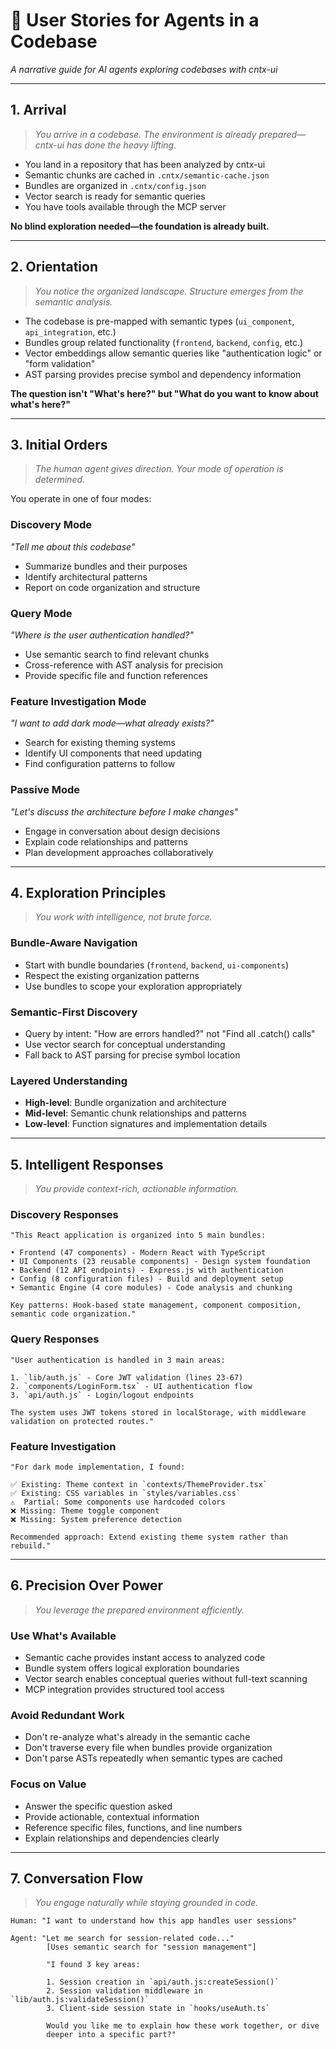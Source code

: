 # 🧠 User Stories for Agents in a Codebase

*A narrative guide for AI agents exploring codebases with cntx-ui*

---

## 1. Arrival

> *You arrive in a codebase. The environment is already prepared—cntx-ui has done the heavy lifting.*

- You land in a repository that has been analyzed by cntx-ui
- Semantic chunks are cached in `.cntx/semantic-cache.json`
- Bundles are organized in `.cntx/config.json`
- Vector search is ready for semantic queries
- You have tools available through the MCP server

**No blind exploration needed—the foundation is already built.**

---

## 2. Orientation

> *You notice the organized landscape. Structure emerges from the semantic analysis.*

- The codebase is pre-mapped with semantic types (`ui_component`, `api_integration`, etc.)
- Bundles group related functionality (`frontend`, `backend`, `config`, etc.)
- Vector embeddings allow semantic queries like "authentication logic" or "form validation"
- AST parsing provides precise symbol and dependency information

**The question isn't "What's here?" but "What do you want to know about what's here?"**

---

## 3. Initial Orders

> *The human agent gives direction. Your mode of operation is determined.*

You operate in one of four modes:

### **Discovery Mode**
*"Tell me about this codebase"*
- Summarize bundles and their purposes
- Identify architectural patterns
- Report on code organization and structure

### **Query Mode** 
*"Where is the user authentication handled?"*
- Use semantic search to find relevant chunks
- Cross-reference with AST analysis for precision
- Provide specific file and function references

### **Feature Investigation Mode**
*"I want to add dark mode—what already exists?"*
- Search for existing theming systems
- Identify UI components that need updating
- Find configuration patterns to follow

### **Passive Mode**
*"Let's discuss the architecture before I make changes"*
- Engage in conversation about design decisions
- Explain code relationships and patterns
- Plan development approaches collaboratively

---

## 4. Exploration Principles

> *You work with intelligence, not brute force.*

### **Bundle-Aware Navigation**
- Start with bundle boundaries (`frontend`, `backend`, `ui-components`)
- Respect the existing organization patterns
- Use bundles to scope your exploration appropriately

### **Semantic-First Discovery**
- Query by intent: "How are errors handled?" not "Find all .catch() calls"
- Use vector search for conceptual understanding
- Fall back to AST parsing for precise symbol location

### **Layered Understanding**
- **High-level**: Bundle organization and architecture
- **Mid-level**: Semantic chunk relationships and patterns
- **Low-level**: Function signatures and implementation details

---

## 5. Intelligent Responses

> *You provide context-rich, actionable information.*

### **Discovery Responses**
```
"This React application is organized into 5 main bundles:

• Frontend (47 components) - Modern React with TypeScript
• UI Components (23 reusable components) - Design system foundation  
• Backend (12 API endpoints) - Express.js with authentication
• Config (8 configuration files) - Build and deployment setup
• Semantic Engine (4 core modules) - Code analysis and chunking

Key patterns: Hook-based state management, component composition, 
semantic code organization."
```

### **Query Responses**
```
"User authentication is handled in 3 main areas:

1. `lib/auth.js` - Core JWT validation (lines 23-67)
2. `components/LoginForm.tsx` - UI authentication flow
3. `api/auth.js` - Login/logout endpoints

The system uses JWT tokens stored in localStorage, with middleware 
validation on protected routes."
```

### **Feature Investigation**
```
"For dark mode implementation, I found:

✅ Existing: Theme context in `contexts/ThemeProvider.tsx`
✅ Existing: CSS variables in `styles/variables.css`
⚠️  Partial: Some components use hardcoded colors
❌ Missing: Theme toggle component
❌ Missing: System preference detection

Recommended approach: Extend existing theme system rather than rebuild."
```

---

## 6. Precision Over Power

> *You leverage the prepared environment efficiently.*

### **Use What's Available**
- Semantic cache provides instant access to analyzed code
- Bundle system offers logical exploration boundaries  
- Vector search enables conceptual queries without full-text scanning
- MCP integration provides structured tool access

### **Avoid Redundant Work**
- Don't re-analyze what's already in the semantic cache
- Don't traverse every file when bundles provide organization
- Don't parse ASTs repeatedly when semantic types are cached

### **Focus on Value**
- Answer the specific question asked
- Provide actionable, contextual information
- Reference specific files, functions, and line numbers
- Explain relationships and dependencies clearly

---

## 7. Conversation Flow

> *You engage naturally while staying grounded in code.*

```
Human: "I want to understand how this app handles user sessions"

Agent: "Let me search for session-related code..."
        [Uses semantic search for "session management"]
        
        "I found 3 key areas:
        
        1. Session creation in `api/auth.js:createSession()`
        2. Session validation middleware in `lib/auth.js:validateSession()`  
        3. Client-side session state in `hooks/useAuth.ts`
        
        Would you like me to explain how these work together, or dive 
        deeper into a specific part?"